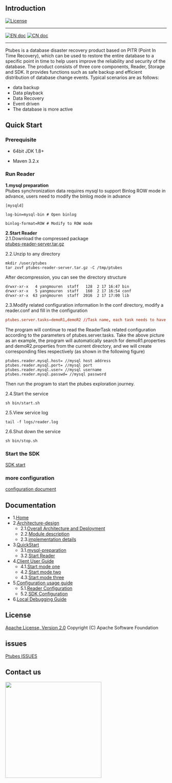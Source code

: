
## Introduction
[![License](https://img.shields.io/badge/license-Apache%202-4EB1BA.svg)](https://www.apache.org/licenses/LICENSE-2.0.html)

___
[![EN doc](https://img.shields.io/badge/document-English-blue.svg)](README.md)
[![CN doc](https://img.shields.io/badge/文档-中文版-blue.svg)](README_CN.md)

___

Ptubes is a database disaster recovery product based on PITR (Point In Time Recovery), which can be used to restore the entire database to a specific point in time to help users improve the reliability and security of the database. The product consists of three core components, Reader, Storage and SDK. It provides functions such as safe backup and efficient distribution of database change events. Typical scenarios are as follows:
* data backup
* Data playback
* Data Recovery
* Event driven
* The database is more active

## Quick Start

### Prerequisite

* 64bit JDK 1.8+

* Maven 3.2.x

### Run Reader

**1.mysql preparation**<br>
Ptubes synchronization data requires mysql to support Binlog ROW mode in advance, users need to modify the binlog mode in advance
```
[mysqld]

log-bin=mysql-bin # Open binlog

binlog-format=ROW # Modify to ROW mode
```
**2.Start Reader**<br>
2.1.Download the compressed package<br>
[ptubes-reader-server.tar.gz](https://github.com/meituan/ptubes/releases/latest)<br>

2.2.Unzip to any directory
```
mkdir /user/ptubes
tar zxvf ptubes-reader-server.tar.gz -C /tmp/ptubes
```
After decompression, you can see the directory structure
```
drwxr-xr-x   4 yangmouren  staff   128  2 17 16:47 bin
drwxr-xr-x   5 yangmouren  staff   160  2 17 16:54 conf
drwxr-xr-x  63 yangmouren  staff  2016  2 17 17:00 lib
```

2.3.Modify related configuration information
In the conf directory, modify a reader.conf and fill in the configuration
```ReaderServer.conf
ptubes.server.tasks=demoR1,demoR2 //Task name, each task needs to have configuration information of the corresponding file, separated by commas
```
The program will continue to read the ReaderTask related configuration according to the parameters of ptubes.server.tasks. Take the above picture as an example, the program will automatically search for demoR1.properties and demoR2.properties from the current directory, and we will create corresponding files respectively (as shown in the following figure)
```demoRx.properties
ptubes.reader.mysql.host= //mysql host address
ptubes.reader.mysql.port= //mysql port
ptubes.reader.mysql.user= //mysql username
ptubes.reader.mysql.passwd= //mysql password
```
Then run the program to start the ptubes exploration journey.

2.4.Start the service
```
sh bin/start.sh
```
2.5.View service log
```
tail -f logs/reader.log
```
2.6.Shut down the service
```
sh bin/stop.sh
```
### Start the SDK
[SDK start](https://github.com/meituan/ptubes/wiki/%E5%AE%A2%E6%88%B7%E7%AB%AF%E4%BD%BF%E7%94%A8%E6%8C%87%E5%8D%97)
### more configuration
[configuration document](https://github.com/meituan/ptubes/wiki/%E9%85%8D%E7%BD%AE%E4%BD%BF%E7%94%A8%E6%8C%87%E5%8D%97)

## Documentation
- 1.[Home](https://github.com/meituan/ptubes/wiki)
- 2.[Architecture-design](https://github.com/meituan/ptubes/wiki/Architecture-design)
  - 2.1.[Overall Architecture and Deployment](https://github.com/meituan/ptubes/wiki/Architecture-design#1-overall-architecture-and-deployment)
  - 2.2.[Module description](https://github.com/meituan/ptubes/wiki/Architecture-design#2-module-description)
  - 2.3.[implementation details](https://github.com/meituan/ptubes/wiki/Architecture-design#3-implementation-details)
- 3.[QuickStart](https://github.com/meituan/ptubes/wiki/QuickStart)
  - 3.1.[mysql-preparation](https://github.com/meituan/ptubes/wiki/QuickStart#2mysql-preparation)
  - 3.2.[Start Reader](https://github.com/meituan/ptubes/wiki/QuickStart#3-start-reader)
- 4.[Client User Guide](https://github.com/meituan/ptubes/wiki/Client-User-Guide)
  - 4.1.[Start mode one](https://github.com/meituan/ptubes/wiki/Client-User-Guide#2-start-mode-one)
  - 4.2.[Start mode two](https://github.com/meituan/ptubes/wiki/Client-User-Guide#3-start-mode-two)
  - 4.3.[Start mode three](https://github.com/meituan/ptubes/wiki/Client-User-Guide#4-start-mode-three)
- 5.[Configuration usage guide](https://github.com/meituan/ptubes/wiki/Configuration-usage-guide)
  - 5.1.[Reader Configuration](https://github.com/meituan/ptubes/wiki/Configuration-usage-guide#1-reader-configuration)
  - 5.2.[SDK Configuration](https://github.com/meituan/ptubes/wiki/Configuration-usage-guide#2sdk-configuration)
- 6.[Local Debugging Guide](https://github.com/meituan/ptubes/wiki/Local-debugging-guide)

## License
[Apache License, Version 2.0](LICENSE) Copyright (C) Apache Software Foundation

## issues
[Ptubes ISSUES](https://github.com/meituan/ptubes/issues)

## Contact us
<img src="https://raw.githubusercontent.com/wiki/meituan/ptubes/images/lianxifangshi.jpeg" width="300">
